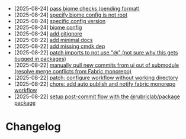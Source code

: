 - [2025-08-24] [pass biome checks (pending format)](https://github.com/RubricLab/fabric-ui/commit/99302b43e63f0b17464e57861b54653a97788560)
- [2025-08-24] [specify biome config is not root](https://github.com/RubricLab/fabric-ui/commit/16845581d6070fd15d19bc86fe3fbd0324df1246)
- [2025-08-24] [specific config version](https://github.com/RubricLab/fabric-ui/commit/8f9f5afcb7a4f5e0becee029553ccffc0356fc96)
- [2025-08-24] [biome config](https://github.com/RubricLab/fabric-ui/commit/6b793d55380d99c7d876dfc7121b063b3da9eda8)
- [2025-08-24] [add gitignore](https://github.com/RubricLab/fabric-ui/commit/ec26069806f17295fec8cae2bde4df6c4789466d)
- [2025-08-22] [add minimal docs](https://github.com/RubricLab/fabric-ui/commit/cc3cab30417f8e85aed61501efe75e9264164f8b)
- [2025-08-22] [add missing cmdk dep](https://github.com/RubricLab/fabric-ui/commit/be2b0d6f5af0f6dde119e59a102c2230a2473257)
- [2025-08-22] [patch imports to not use "@" (not sure why this gets bugged in packages)](https://github.com/RubricLab/fabric-ui/commit/b12733f5d2a5be371463b4afaa764a6e91122078)
- [2025-08-22] [manually pull new commits from ui out of submodule (resolve merge conflicts from Fabric monorepo)](https://github.com/RubricLab/fabric-ui/commit/8aaea22108156f00bb08afc6ca0132f3cfb7e13a)
- [2025-08-22] [patch: configure workflow without working directory](https://github.com/RubricLab/fabric-ui/commit/f121482e004ac85313c52a44c14c2a05cf70f5fa)
- [2025-08-22] [chore: add auto publish and notify fabric monorepo workflow](https://github.com/RubricLab/fabric-ui/commit/54bc7b4ee2f2ca50309c7ffc7e65e3fe67dd6428)
- [2025-08-22] [setup post-commit flow with the @rubriclab/package package](https://github.com/RubricLab/fabric-ui/commit/63529e39f7fce05813cabbe1a8501fc543cea8f1)
# Changelog

